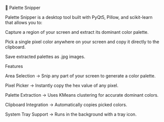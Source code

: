 🎨 Palette Snipper

Palette Snipper is a desktop tool built with PyQt5, Pillow, and scikit-learn that allows you to:

Capture a region of your screen and extract its dominant color palette.

Pick a single pixel color anywhere on your screen and copy it directly to the clipboard.

Save extracted palettes as .jpg images.

Features

Area Selection → Snip any part of your screen to generate a color palette.

Pixel Picker → Instantly copy the hex value of any pixel.

Palette Extraction → Uses KMeans clustering for accurate dominant colors.

Clipboard Integration → Automatically copies picked colors.

System Tray Support → Runs in the background with a tray icon.
